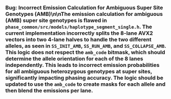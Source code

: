 ### Bug: Incorrect Emission Calculation for Ambiguous Super Site Genotypes (AMB)\n\nThe emission calculation for ambiguous (AMB) super site genotypes is flawed in `phase_common/src/models/haplotype_segment_single.h`. The current implementation incorrectly splits the 8-lane AVX2 vectors into two 4-lane halves to handle the two different alleles, as seen in `SS_INIT_AMB`, `SS_RUN_AMB`, and `SS_COLLAPSE_AMB`. This logic does not respect the `amb_code` bitmask, which should determine the allele orientation for each of the 8 lanes independently. This leads to incorrect emission probabilities for all ambiguous heterozygous genotypes at super sites, significantly impacting phasing accuracy. The logic should be updated to use the `amb_code` to create masks for each allele and then blend the emissions per lane.